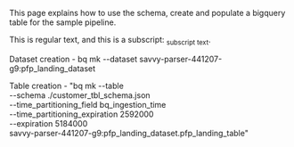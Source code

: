 This page explains how to use the schema, create and populate a bigquery table for the sample pipeline.

This is regular text, and this is a subscript: <sub>subscript text</sub>.

Dataset creation - 
bq mk --dataset savvy-parser-441207-g9:pfp_landing_dataset

Table creation - 
"bq mk --table \
--schema ./customer_tbl_schema.json \
--time_partitioning_field bq_ingestion_time \
--time_partitioning_expiration 2592000 \
--expiration 5184000 \
savvy-parser-441207-g9:pfp_landing_dataset.pfp_landing_table"

